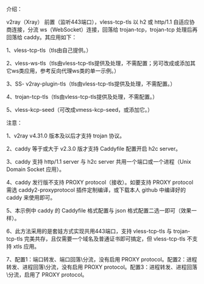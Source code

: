 介绍：

v2ray（Xray） 前置（监听443端口），vless-tcp-tls 以 h2 或 http/1.1 自适应协商连接，分流 ws（WebSocket）连接，回落给 trojan-tcp，trojan-tcp 处理后再回落给 caddy。其应用如下：

1、vless-tcp-tls（tls由自己提供。）

2、vless-ws-tls（tls由vless-tcp-tls提供及处理，不需配置；另可改成或添加其它ws类应用，参考反向代理ws类的单一示例。）

3、SS- v2ray-plugin-tls（tls由vless-tcp-tls提供及处理，不需配置。）

4、trojan-tcp-tls（tls由vless-tcp-tls提供及处理，不需配置。）

5、vless-kcp-seed（可改成vmess-kcp-seed，或添加它。）

注意：

1、v2ray v4.31.0 版本及以后才支持 trojan 协议。

2、caddy 等于或大于 v2.3.0 版才支持 Caddyfile 配置开启 h2c server。

3、caddy 支持 http/1.1 server 与 h2c server 共用一个端口或一个进程（Unix Domain Socket 应用）。

4、caddy 发行版不支持 PROXY protocol（接收）。如要支持 PROXY protocol 需选 caddy2-proxyprotocol 插件定制编译，或下载本人 github 中编译好的 caddy 来使用即可。

5、本示例中 caddy 的 Caddyfile 格式配置与 json 格式配置二选一即可（效果一样）。

6、此方法采用的是套娃方式实现共用443端口，支持 vless-tcp-tls 与 trojan-tcp-tls 完美共存，且仅需要一个域名及普通证书即可搞定，但 vless-tcp-tls 不支持 xtls 应用。

7、配置1：端口转发、端口回落\分流，没有启用 PROXY protocol。配置2：进程转发、进程回落\分流，没有启用 PROXY protocol。配置3：进程转发、进程回落\分流，启用了 PROXY protocol。
